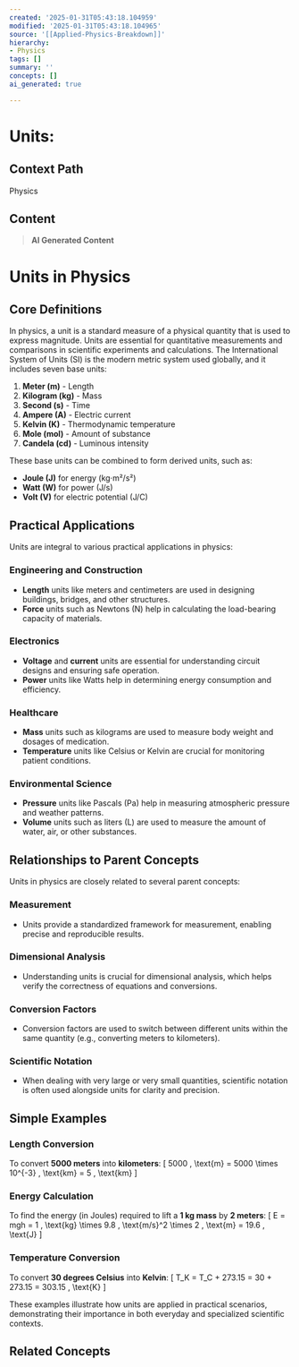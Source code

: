 ```yaml
---
created: '2025-01-31T05:43:18.104959'
modified: '2025-01-31T05:43:18.104965'
source: '[[Applied-Physics-Breakdown]]'
hierarchy:
- Physics
tags: []
summary: ''
concepts: []
ai_generated: true

---
```


# Units:

## Context Path
Physics

## Content
> **AI Generated Content**
 # Units in Physics

## Core Definitions

In physics, a unit is a standard measure of a physical quantity that is used to express magnitude. Units are essential for quantitative measurements and comparisons in scientific experiments and calculations. The International System of Units (SI) is the modern metric system used globally, and it includes seven base units:

1. **Meter (m)** - Length
2. **Kilogram (kg)** - Mass
3. **Second (s)** - Time
4. **Ampere (A)** - Electric current
5. **Kelvin (K)** - Thermodynamic temperature
6. **Mole (mol)** - Amount of substance
7. **Candela (cd)** - Luminous intensity

These base units can be combined to form derived units, such as:
- **Joule (J)** for energy (kg·m²/s²)
- **Watt (W)** for power (J/s)
- **Volt (V)** for electric potential (J/C)

## Practical Applications

Units are integral to various practical applications in physics:

### Engineering and Construction
- **Length** units like meters and centimeters are used in designing buildings, bridges, and other structures.
- **Force** units such as Newtons (N) help in calculating the load-bearing capacity of materials.

### Electronics
- **Voltage** and **current** units are essential for understanding circuit designs and ensuring safe operation.
- **Power** units like Watts help in determining energy consumption and efficiency.

### Healthcare
- **Mass** units such as kilograms are used to measure body weight and dosages of medication.
- **Temperature** units like Celsius or Kelvin are crucial for monitoring patient conditions.

### Environmental Science
- **Pressure** units like Pascals (Pa) help in measuring atmospheric pressure and weather patterns.
- **Volume** units such as liters (L) are used to measure the amount of water, air, or other substances.

## Relationships to Parent Concepts

Units in physics are closely related to several parent concepts:

### Measurement
- Units provide a standardized framework for measurement, enabling precise and reproducible results.

### Dimensional Analysis
- Understanding units is crucial for dimensional analysis, which helps verify the correctness of equations and conversions.

### Conversion Factors
- Conversion factors are used to switch between different units within the same quantity (e.g., converting meters to kilometers).

### Scientific Notation
- When dealing with very large or very small quantities, scientific notation is often used alongside units for clarity and precision.

## Simple Examples

### Length Conversion
To convert **5000 meters** into **kilometers**:
\[ 5000 \, \text{m} = 5000 \times 10^{-3} \, \text{km} = 5 \, \text{km} \]

### Energy Calculation
To find the energy (in Joules) required to lift a **1 kg mass** by **2 meters**:
\[ E = mgh = 1 \, \text{kg} \times 9.8 \, \text{m/s}^2 \times 2 \, \text{m} = 19.6 \, \text{J} \]

### Temperature Conversion
To convert **30 degrees Celsius** into **Kelvin**:
\[ T_K = T_C + 273.15 = 30 + 273.15 = 303.15 \, \text{K} \]

These examples illustrate how units are applied in practical scenarios, demonstrating their importance in both everyday and specialized scientific contexts.

## Related Concepts
